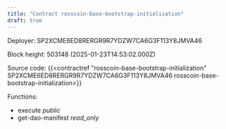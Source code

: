 ```yaml
---
title: "Contract rosscoin-base-bootstrap-initialization"
draft: true
---
```

Deployer: SP2XCME6ED8RERGR9R7YDZW7CA6G3F113Y8JMVA46


 



Block height: 503148 (2025-01-23T14:53:02.000Z)

Source code: {{<contractref "rosscoin-base-bootstrap-initialization" SP2XCME6ED8RERGR9R7YDZW7CA6G3F113Y8JMVA46 rosscoin-base-bootstrap-initialization>}}

Functions:

* execute _public_
* get-dao-manifest _read_only_
